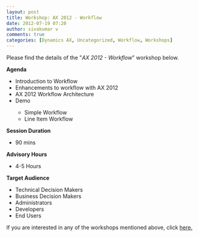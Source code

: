 ```yaml
---
layout: post
title: Workshop: AX 2012 - Workflow
date: 2012-07-19 07:20
author: sivakumar v
comments: true
categories: [Dynamics AX, Uncategorized, Workflow, Workshops]
---
```

<p>Please find the details of the "<em>AX 2012 - Workflow</em>" workshop below.<p><strong>Agenda</strong></p><ul>
<li>Introduction to Workflow</li>
<li>Enhancements to workflow with AX 2012</li>
<li>AX 2012 Workflow Architecture</li>
<li>Demo</li>
<ul>
<li>Simple Workflow</li>
<li>Line Item Workflow</li>
</ul>
</ul><p><strong>Session Duration</strong></p><ul>
<li>90 mins</li>
</ul><p><strong>Advisory Hours</strong></p><ul>
<li>4-5 Hours</li>
</ul><p><strong>Target Audience</strong></p><ul>
<li>Technical Decision Makers</li>
<li>Business Decision Makers</li>
<li>Administrators</li>
<li>Developers</li>
<li>End Users</li>
</ul><p>If you are interested in any of the workshops mentioned above, click <a href="mailto:blog_ptsdynamics@microsoft.com?Subject=Dynamics%20AX%20Workshops%20-%20Registration&amp;Body=PLEASE%20FILL%20IN%20THE%20FOLLOWING%20DETAILS%0A%0AName%3A%0ACompany%20Name%3A%0APartner%20ID%3A%0AContact%20number%3A%0AEmail%20ID%3A%0AProducts%20interested%20in%3A%0ASessions%20interested%20in%3A">here.</a></p></p>

